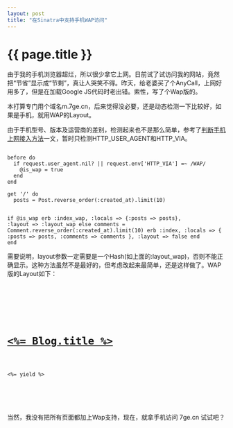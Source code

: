 ```yaml
---
layout: post
title: "在Sinatra中支持手机WAP访问"
---
```


# {{ page.title }}

由于我的手机浏览器超烂，所以很少拿它上网。日前试了试访问我的网站，竟然把“节省”显示成“节剩”，真让人哭笑不得。昨天，给老婆买了个AnyCall，上网好用多了，但是在加载Google JS代码时老出错。索性，写了个Wap版的。

本打算专门用个域名m.7ge.cn，后来觉得没必要，还是动态检测一下比较好，如果是手机，就用WAP的Layout。

由于手机型号、版本及运营商的差别，检测起来也不是那么简单，参考了[判断手机上网接入方法](http://bbs.blueidea.com/archiver/tid-2917554.html)一文，暂时只检测HTTP\_USER\_AGENT和HTTP\_VIA。

<code>
before do
  if request.user_agent.nil? || request.env['HTTP_VIA'] =~ /WAP/
    @is_wap = true
  end
end
</code>

<code>
get '/' do
  posts = Post.reverse_order(:created_at).limit(10)
	   
  if @is_wap
    erb :index_wap, :locals => {:posts => posts}, :layout => :layout_wap
  else
    comments = Comment.reverse_order(:created_at).limit(10)
    erb :index, :locals => { :posts => posts, :comments => comments }, :layout => false
  end
end
</code>

需要说明，layout参数一定需要是一个Hash(如上面的:layout\_wap)，否则不能正确显示。这种方法虽然不是最好的，但考虑改起来最简单，还是这样做了。WAP版的Layout如下：

<code>
<wml>
<head>
	<meta http-equiv="content-type" content="text/vnd.wap.wml; charset=utf-8" />
</head>
<card id="info" title="<%= Blog.title %>">
<h1><a href="/"><%= Blog.title %></a></h1>

<%= yield %>

</card>
</wml>


</code>

当然，我没有把所有页面都加上Wap支持，现在，就拿手机访问 7ge.cn 试试吧？
